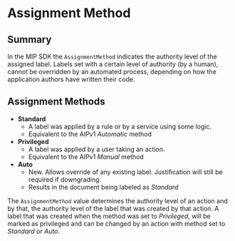 # Assignment Method

## Summary 

In the MIP SDK the `AssignmentMethod` indicates the authority level of the assigned label. Labels set with a certain level of authority (by a human), cannot be overridden by an automated process, depending on how the application authors have written their code.


## Assignment Methods

- **Standard**
  - A label was applied by a rule or by a service using some logic.
  - Equivalent to the AIPv1 _Automatic_ method
- **Privileged**
  - A label was applied by a user taking an action.
  - Equivalent to the AIPv1 _Manual_ method
- **Auto**
  - New. Allows override of any existing label. Justification will still be required if downgrading.
  - Results in the document being labeled as _Standard_

The `AssignmentMethod` value determines the authority level of an action and by that, the authority level of the label that was created by that action. A label that was created when the method was set to _Privileged_, will be marked as privileged and can be changed by an action with method set to _Standard_ or _Auto_.
